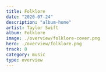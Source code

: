 ```yaml
---
title: Folklore
date: "2020-07-24"
description: "album-home"
artist: Taylor Swift
album: Folklore
image: ./overview/folklore-cover.png
hero: ./overview/folklore.png
track: 8
category: music
type: overview
---
```

